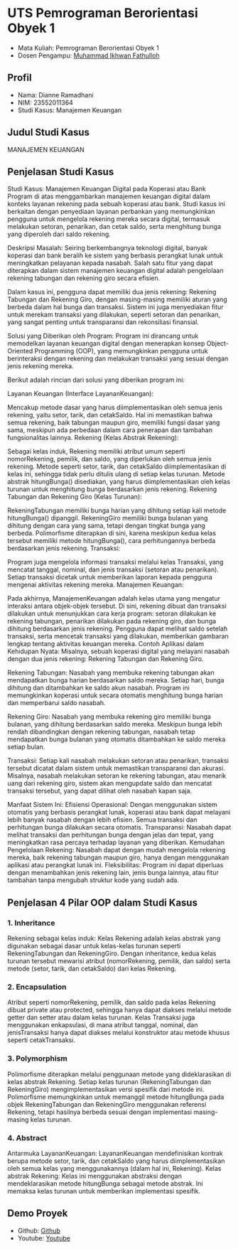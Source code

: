 # UTS Pemrograman Berorientasi Obyek 1
<ul>
  <li>Mata Kuliah: Pemrograman Berorientasi Obyek 1</li>
  <li>Dosen Pengampu: <a href="https://github.com/Muhammad-Ikhwan-Fathulloh">Muhammad Ikhwan Fathulloh</a></li>
</ul>

## Profil
<ul>
  <li>Nama: Dianne Ramadhani</li>
  <li>NIM: 23552011364</li>
  <li>Studi Kasus: Manajemen Keuangan</li>
</ul>

## Judul Studi Kasus
<p>MANAJEMEN KEUANGAN</p>

## Penjelasan Studi Kasus
<p>Studi Kasus: Manajemen Keuangan Digital pada Koperasi atau Bank
Program di atas menggambarkan manajemen keuangan digital dalam konteks layanan rekening pada sebuah koperasi atau bank. Studi kasus ini berkaitan dengan penyediaan layanan perbankan yang memungkinkan pengguna untuk mengelola rekening mereka secara digital, termasuk melakukan setoran, penarikan, dan cetak saldo, serta menghitung bunga yang diperoleh dari saldo rekening.

Deskripsi Masalah:
Seiring berkembangnya teknologi digital, banyak koperasi dan bank beralih ke sistem yang berbasis perangkat lunak untuk meningkatkan pelayanan kepada nasabah. Salah satu fitur yang dapat diterapkan dalam sistem manajemen keuangan digital adalah pengelolaan rekening tabungan dan rekening giro secara efisien.

Dalam kasus ini, pengguna dapat memiliki dua jenis rekening: Rekening Tabungan dan Rekening Giro, dengan masing-masing memiliki aturan yang berbeda dalam hal bunga dan transaksi. Sistem ini juga menyediakan fitur untuk merekam transaksi yang dilakukan, seperti setoran dan penarikan, yang sangat penting untuk transparansi dan rekonsiliasi finansial.

Solusi yang Diberikan oleh Program:
Program ini dirancang untuk memodelkan layanan keuangan digital dengan menerapkan konsep Object-Oriented Programming (OOP), yang memungkinkan pengguna untuk berinteraksi dengan rekening dan melakukan transaksi yang sesuai dengan jenis rekening mereka.

Berikut adalah rincian dari solusi yang diberikan program ini:

Layanan Keuangan (Interface LayananKeuangan):

Mencakup metode dasar yang harus diimplementasikan oleh semua jenis rekening, yaitu setor, tarik, dan cetakSaldo.
Hal ini memastikan bahwa semua rekening, baik tabungan maupun giro, memiliki fungsi dasar yang sama, meskipun ada perbedaan dalam cara penerapan dan tambahan fungsionalitas lainnya.
Rekening (Kelas Abstrak Rekening):

Sebagai kelas induk, Rekening memiliki atribut umum seperti nomorRekening, pemilik, dan saldo, yang diperlukan oleh semua jenis rekening.
Metode seperti setor, tarik, dan cetakSaldo diimplementasikan di kelas ini, sehingga tidak perlu ditulis ulang di setiap kelas turunan.
Metode abstrak hitungBunga() disediakan, yang harus diimplementasikan oleh kelas turunan untuk menghitung bunga berdasarkan jenis rekening.
Rekening Tabungan dan Rekening Giro (Kelas Turunan):

RekeningTabungan memiliki bunga harian yang dihitung setiap kali metode hitungBunga() dipanggil.
RekeningGiro memiliki bunga bulanan yang dihitung dengan cara yang sama, tetapi dengan tingkat bunga yang berbeda.
Polimorfisme diterapkan di sini, karena meskipun kedua kelas tersebut memiliki metode hitungBunga(), cara perhitungannya berbeda berdasarkan jenis rekening.
Transaksi:

Program juga mengelola informasi transaksi melalui kelas Transaksi, yang mencatat tanggal, nominal, dan jenis transaksi (setoran atau penarikan).
Setiap transaksi dicetak untuk memberikan laporan kepada pengguna mengenai aktivitas rekening mereka.
Manajemen Keuangan:

Pada akhirnya, ManajemenKeuangan adalah kelas utama yang mengatur interaksi antara objek-objek tersebut.
Di sini, rekening dibuat dan transaksi dilakukan untuk menunjukkan cara kerja program: setoran dilakukan ke rekening tabungan, penarikan dilakukan pada rekening giro, dan bunga dihitung berdasarkan jenis rekening.
Pengguna dapat melihat saldo setelah transaksi, serta mencetak transaksi yang dilakukan, memberikan gambaran lengkap tentang aktivitas keuangan mereka.
Contoh Aplikasi dalam Kehidupan Nyata:
Misalnya, sebuah koperasi digital yang melayani nasabah dengan dua jenis rekening: Rekening Tabungan dan Rekening Giro.

Rekening Tabungan: Nasabah yang membuka rekening tabungan akan mendapatkan bunga harian berdasarkan saldo mereka. Setiap hari, bunga dihitung dan ditambahkan ke saldo akun nasabah. Program ini memungkinkan koperasi untuk secara otomatis menghitung bunga harian dan memperbarui saldo nasabah.

Rekening Giro: Nasabah yang membuka rekening giro memiliki bunga bulanan, yang dihitung berdasarkan saldo mereka. Meskipun bunga lebih rendah dibandingkan dengan rekening tabungan, nasabah tetap mendapatkan bunga bulanan yang otomatis ditambahkan ke saldo mereka setiap bulan.

Transaksi: Setiap kali nasabah melakukan setoran atau penarikan, transaksi tersebut dicatat dalam sistem untuk memastikan transparansi dan akurasi. Misalnya, nasabah melakukan setoran ke rekening tabungan, atau menarik uang dari rekening giro, sistem akan mengupdate saldo dan mencatat transaksi tersebut, yang dapat dilihat oleh nasabah kapan saja.

Manfaat Sistem Ini:
Efisiensi Operasional: Dengan menggunakan sistem otomatis yang berbasis perangkat lunak, koperasi atau bank dapat melayani lebih banyak nasabah dengan lebih efisien. Semua transaksi dan perhitungan bunga dilakukan secara otomatis.
Transparansi: Nasabah dapat melihat transaksi dan perhitungan bunga dengan jelas dan tepat, yang meningkatkan rasa percaya terhadap layanan yang diberikan.
Kemudahan Pengelolaan Rekening: Nasabah dapat dengan mudah mengelola rekening mereka, baik rekening tabungan maupun giro, hanya dengan menggunakan aplikasi atau perangkat lunak ini.
Fleksibilitas: Program ini dapat diperluas dengan menambahkan jenis rekening lain, jenis bunga lainnya, atau fitur tambahan tanpa mengubah struktur kode yang sudah ada.</p>

## Penjelasan 4 Pilar OOP dalam Studi Kasus

### 1. Inheritance
<p>Rekening sebagai kelas induk: Kelas Rekening adalah kelas abstrak yang digunakan sebagai dasar untuk kelas-kelas turunan seperti RekeningTabungan dan RekeningGiro. Dengan inheritance, kedua kelas turunan tersebut mewarisi atribut (nomorRekening, pemilik, dan saldo) serta metode (setor, tarik, dan cetakSaldo) dari kelas Rekening.</p>

### 2. Encapsulation
<p>Atribut seperti nomorRekening, pemilik, dan saldo pada kelas Rekening dibuat private atau protected, sehingga hanya dapat diakses melalui metode getter dan setter atau dalam kelas turunan.
Kelas Transaksi juga menggunakan enkapsulasi, di mana atribut tanggal, nominal, dan jenisTransaksi hanya dapat diakses melalui konstruktor atau metode khusus seperti cetakTransaksi.</p>

### 3. Polymorphism
<p>Polimorfisme diterapkan melalui penggunaan metode </hitungBunga> yang dideklarasikan di kelas abstrak Rekening. Setiap kelas turunan (RekeningTabungan dan RekeningGiro) mengimplementasikan versi spesifik dari metode ini.
Polimorfisme memungkinkan untuk memanggil metode hitungBunga pada objek RekeningTabungan dan RekeningGiro menggunakan referensi Rekening, tetapi hasilnya berbeda sesuai dengan implementasi masing-masing kelas turunan.</p>

### 4. Abstract
<p>Antarmuka LayananKeuangan: LayananKeuangan mendefinisikan kontrak berupa metode setor, tarik, dan cetakSaldo yang harus diimplementasikan oleh semua kelas yang menggunakannya (dalam hal ini, Rekening).
Kelas abstrak Rekening: Kelas ini menggunakan abstraksi dengan mendeklarasikan metode hitungBunga sebagai metode abstrak. Ini memaksa kelas turunan untuk memberikan implementasi spesifik.</p>

## Demo Proyek
<ul>
  <li>Github: <a href="">Github</a></li>
  <li>Youtube: <a href="https://youtu.be/z7xEc9xec3Y">Youtube</a></li>
</ul>
